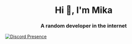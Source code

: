 <h1 align="center">Hi 👋, I'm Mika</h1>
<h3 align="center">A random developer in the internet</h3>

<a align="center">[![Discord Presence](https://lanyard.cnrad.dev/api/333569316618371084?hideBadges=false)](https://discord.com/users/333569316618371084)</a>
